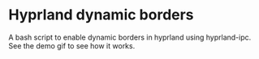 # Hyprland dynamic borders

A bash script to enable dynamic borders in hyprland using hyprland-ipc. See the demo gif to see how it works.
